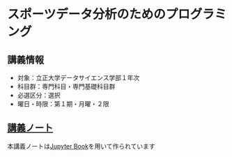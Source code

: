 # スポーツデータ分析のためのプログラミング



## 講義情報

- 対象：立正大学データサイエンス学部１年次
- 科目群：専門科目・専門基礎科目群
- 必選区分：選択
- 曜日・時限：第１期・月曜・２限



## [講義ノート](https://tnarizuka.github.io/sports_data_programming/)

本講義ノートは[Jupyter Book](https://jupyterbook.org/en/stable/intro.html)を用いて作られています
